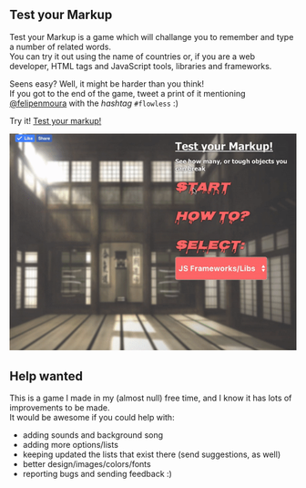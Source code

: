 ## Test your Markup

Test your Markup is a game which will challange you to remember and type a number of related words.  
You can try it out using the name of countries or, if you are a web developer, HTML tags and JavaScript tools, libraries and frameworks.

Seens easy? Well, it might be harder than you think!  
If you got to the end of the game, tweet a print of it mentioning [@felipenmoura](https://twitter.com/felipenmoura) with the _hashtag_ `#flowless` :)

Try it! [Test your markup!](http://felipenmoura.com/test-your-markup/)

![Animated demo](https://github.com/felipenmoura/test-your-markup/blob/master/images/animation-demo.gif?raw=true)

## Help wanted

This is a game I made in my (almost null) free time, and I know it has lots of improvements to be made.  
It would be awesome if you could help with:

- adding sounds and background song
- adding more options/lists
- keeping updated the lists that exist there (send suggestions, as well)
- better design/images/colors/fonts
- reporting bugs and sending feedback :)
